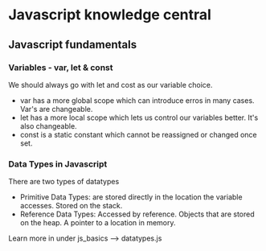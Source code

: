 # Javascript knowledge central

## Javascript fundamentals

### Variables - var, let & const

We should always go with let and cost as our variable choice. 

- var has a more global scope which can introduce erros in many cases. Var's are changeable.
- let has a more local scope which lets us control our variables better. It's also changeable.
- const is a static constant which cannot be reassigned or changed once set. 

### Data Types in Javascript

There are two types of datatypes
- Primitive Data Types: are stored directly in the location the variable accesses. Stored on the stack. 
- Reference Data Types: Accessed by reference. Objects that are stored on the heap. A pointer to a location in memory. 

Learn more in under js_basics --> datatypes.js